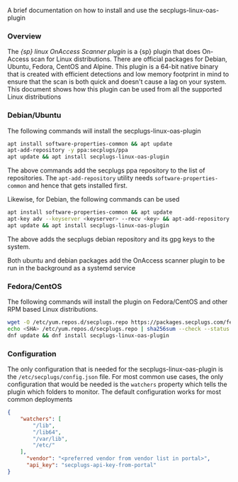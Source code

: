
A brief documentation on how to install and use the secplugs-linux-oas-plugin

### Overview

The _{sp} linux OnAccess Scanner plugin_ is a {sp} plugin that does On-Access scan
for Linux distributions. There are official packages for Debian, Ubuntu, Fedora,
CentOS and Alpine. This plugin is a 64-bit native binary that is created with
efficient detections and low memory footprint in mind to ensure that the scan is both quick and doesn't cause a lag on your system. This document shows how this
plugin can be used from all the supported Linux distributions

### Debian/Ubuntu

The following commands will install the secplugs-linux-oas-plugin

```sh
apt install software-properties-common && apt update
apt-add-repository -y ppa:secplugs/ppa
apt update && apt install secplugs-linux-oas-plugin
```

The above commands add the secplugs ppa repository to the list of repositories. The `apt-add-repository` utility needs `software-properties-common` and hence that gets installed first.

Likewise, for Debian, the following commands can be used

```sh
apt install software-properties-common && apt update
apt-key adv --keyserver <keyserver> --recv <key> && apt-add-repository -y 'deb https://packages.secplugs.com/debian/ stable main'
apt update && apt install secplugs-linux-oas-plugin
```

The above adds the secplugs debian repository and its gpg keys to the system.

Both ubuntu and debian packages add the OnAccess scanner plugin to be run in the
background as a systemd service

### Fedora/CentOS

The following commands will install the plugin on Fedora/CentOS and other RPM based Linux distributions.

```sh
wget -O /etc/yum.repos.d/secplugs.repo https://packages.secplugs.com/fedora/secplugs.repo
echo <SHA> /etc/yum.repos.d/secplugs.repo | sha256sum --check --status
dnf update && dnf install secplugs-linux-oas-plugin
```


### Configuration

The only configuration that is needed for the secplugs-linux-oas-plugin is the
`/etc/secplugs/config.json` file. For most common use cases, the only configuration that would be needed is the `watchers` property which tells the plugin which folders to monitor. The default configuration works for most common deployments

```json
{
    "watchers": [
        "/lib",
        "/lib64",
        "/var/lib",
        "/etc/"
    ],
      "vendor": "<preferred vendor from vendor list in portal>",
      "api_key": "secplugs-api-key-from-portal"
}
```
